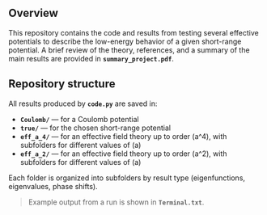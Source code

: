 ## Overview

This repository contains the code and results from testing several effective potentials to describe the low-energy behavior of a given short-range potential. A brief review of the theory, references, and a summary of the main results are provided in **`summary_project.pdf`**.

## Repository structure

All results produced by **`code.py`** are saved in:

- **`Coulomb/`** — for a Coulomb potential  
- **`true/`** — for the chosen short-range potential  
- **`eff_a_4/`** — for an effective field theory up to order \(a^4\), with subfolders for different values of \(a\)  
- **`eff_a_2/`** — for an effective field theory up to order \(a^2\), with subfolders for different values of \(a\)

Each folder is organized into subfolders by result type (eigenfunctions, eigenvalues, phase shifts).

> Example output from a run is shown in **`Terminal.txt`**.
